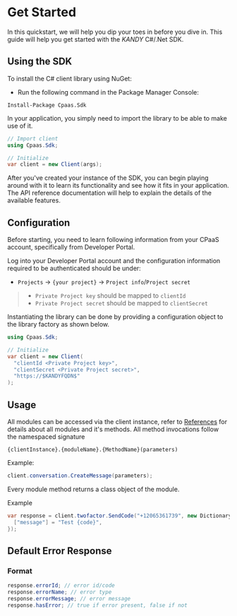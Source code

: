 # Get Started

In this quickstart, we will help you dip your toes in before you dive in. This guide will help you get started with the $KANDY$ C#/.Net SDK.

## Using the SDK

To install the C# client library using NuGet:
- Run the following command in the Package Manager Console:
```
Install-Package Cpaas.Sdk
```

In your application, you simply need to import the library to be able to make use of it.

```csharp
// Import client
using Cpaas.Sdk;

// Initialize
var client = new Client(args);
```

After you've created your instance of the SDK, you can begin playing around with it to learn its functionality and see how it fits in your application. The API reference documentation will help to explain the details of the available features.

## Configuration
Before starting, you need to learn following information from your CPaaS account, specifically from Developer Portal.

Log into your Developer Portal account and the configuration information required to be authenticated should be under:

+ `Projects` -> `{your project}` -> `Project info`/`Project secret`

> + `Private Project key` should be mapped to `clientId`
> + `Private Project secret` should be mapped to `clientSecret`

Instantiating the library can be done by providing a configuration object to the library factory as shown below.

```csharp
using Cpaas.Sdk;

// Initialize
var client = new Client(
  "clientId <Private Project key>",
  "clientSecret <Private Project secret>",
  "https://$KANDYFQDN$"
);
```

## Usage

All modules can be accessed via the client instance, refer to [References](/developer/references/dotnet) for details about all modules and it's methods. All method invocations follow the namespaced signature

`{clientInstance}.{moduleName}.{MethodName}(parameters)`

Example:

```csharp
client.conversation.CreateMessage(parameters);
```

Every module method returns a class object of the module.

Example

```csharp
var response = client.twofactor.SendCode("+12065361739", new Dictionary<string, string> {
  ["message"] = "Test {code}",
});
```

## Default Error Response

### Format

```csharp
response.errorId; // error id/code
response.errorName; // error type
response.errorMessage; // error message
response.hasError; // true if error present, false if not
```